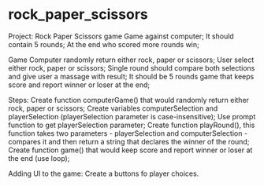 # rock_paper_scissors
Project: Rock Paper Scissors game
Game against computer;
It should contain 5 rounds;
At the end who scored more rounds win;

Game
Computer randomly return either rock, paper or scissors;
User select either rock, paper or scissors;
Single round should compare both selections and give user a massage with result;
It should be 5 rounds game that keeps score and report winner or loser at the  end;

Steps:
Create function computerGame() that would randomly  return either rock, paper or scissors;
Create variables computerSelection and playerSelection (playerSelection parameter is case-insensitive);
Use prompt function to get playerSelection parameter;
Create function playRound(), this function takes two parameters - playerSelection and computerSelection - compares it and then return a string that declares the winner of the  round;
Create function game() that would keep score and report winner or loser  at the end (use loop);

Adding UI to the game:
Create a buttons fo player choices.

